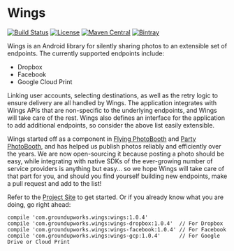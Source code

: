 Wings
====

[![Build Status](http://img.shields.io/travis/groundupworks/wings.svg?style=flat-square)](https://travis-ci.org/groundupworks/wings)
[![License](http://img.shields.io/:license-apache-blue.svg?style=flat-square)](http://www.apache.org/licenses/LICENSE-2.0.html)
[![Maven Central](https://img.shields.io/maven-central/v/com.groundupworks.wings/wings.svg?style=flat-square)](http://search.maven.org/#search%7Cga%7C1%7Cg%3A%22com.groundupworks.wings%22)
[![Bintray](https://img.shields.io/bintray/v/com.groundupworks.wings/jcenter/wings.svg?style=flat-square)](https://bintray.com/bintray/jcenter/com.groundupworks.wings%3Awings/view)

Wings is an Android library for silently sharing photos to an extensible set of endpoints. The currently supported endpoints include:

* Dropbox
* Facebook
* Google Cloud Print

Linking user accounts, selecting destinations, as well as the retry logic to ensure delivery are all handled by Wings. The application integrates with Wings APIs that are non-specific to the underlying endpoints, and Wings will take care of the rest. Wings also defines an interface for the application to add additional endpoints, so consider the above list easily extensible.

Wings started off as a component in [Flying PhotoBooth](https://play.google.com/store/apps/details?id=com.groundupworks.flyingphotobooth) and [Party PhotoBooth](https://play.google.com/store/apps/details?id=com.groundupworks.partyphotobooth), and has helped us publish photos reliably and efficiently over the years. We are now open-sourcing it because posting a photo should be easy, while integrating with native SDKs of the ever-growing number of service providers is anything but easy... so we hope Wings will take care of that part for you, and should you find yourself building new endpoints, make a pull request and add to the list!

Refer to the [Project Site](http://groundupworks.github.io/wings) to get started. Or if you already know what you are doing, go right ahead:

```
compile 'com.groundupworks.wings:wings:1.0.4'
compile 'com.groundupworks.wings:wings-dropbox:1.0.4'  // For Dropbox
compile 'com.groundupworks.wings:wings-facebook:1.0.4' // For Facebook
compile 'com.groundupworks.wings:wings-gcp:1.0.4'      // For Google Drive or Cloud Print
```
